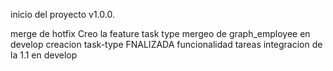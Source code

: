 inicio del proyecto v1.0.0.

merge de hotfix
Creo la feature task type
mergeo de graph_employee en develop
creacion task-type
FNALIZADA funcionalidad tareas
integracion de la 1.1 en develop
